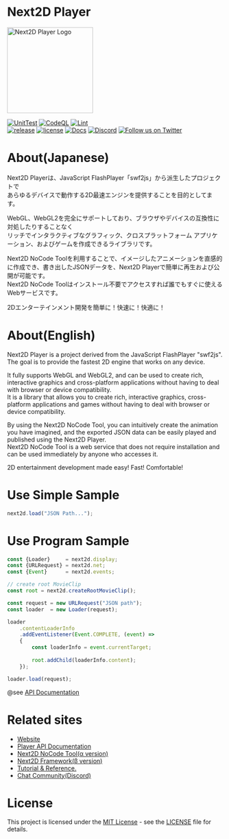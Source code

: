 Next2D Player
=============
<img src="https://next2d.app/assets/img/player/logo.svg" width="200" height="200" alt="Next2D Player Logo">

[![UnitTest](https://github.com/Next2D/Player/actions/workflows/integration.yml/badge.svg?branch=develop)](https://github.com/Next2D/Player/actions/workflows/integration.yml)
[![CodeQL](https://github.com/Next2D/Player/actions/workflows/codeql-analysis.yml/badge.svg?branch=develop)](https://github.com/Next2D/Player/actions/workflows/codeql-analysis.yml)
[![Lint](https://github.com/Next2D/Player/actions/workflows/lint.yml/badge.svg?branch=develop)](https://github.com/Next2D/Player/actions/workflows/lint.yml) \
[![release](https://img.shields.io/github/v/release/Next2D/Player)](https://github.com/Next2D/Player/releases)
[![license](https://img.shields.io/github/license/Next2D/Player)](https://github.com/Next2D/Player/blob/main/LICENSE)
[![Docs](https://img.shields.io/badge/docs-online-blue.svg)](https://next2d.app/docs/player/index.html)
[![Discord](https://img.shields.io/discord/812136803506716713?label=Discord&logo=discord)](https://discord.gg/6c9rv5Uns5)
[![Follow us on Twitter](https://img.shields.io/twitter/follow/Next2D?label=Follow&style=social)](https://twitter.com/intent/user?screen_name=Next2D)

# About(Japanese)
Next2D Playerは、JavaScript FlashPlayer「swf2js」から派生したプロジェクトで  
あらゆるデバイスで動作する2D最速エンジンを提供することを目的としてます。  
  
WebGL、WebGL2を完全にサポートしており、ブラウザやデバイスの互換性に対処したりすることなく  
リッチでインタラクティブなグラフィック、クロスプラットフォーム アプリケーション、およびゲームを作成できるライブラリです。  
  
Next2D NoCode Toolを利用することで、イメージしたアニメーションを直感的に作成でき、書き出したJSONデータを、Next2D Playerで簡単に再生および公開が可能です。  
Next2D NoCode Toolはインストール不要でアクセスすれば誰でもすぐに使えるWebサービスです。  
  
2Dエンターテインメント開発を簡単に！快速に！快適に！  

# About(English)
Next2D Player is a project derived from the JavaScript FlashPlayer "swf2js".  
The goal is to provide the fastest 2D engine that works on any device.  
  
It fully supports WebGL and WebGL2, and can be used to create rich, interactive graphics and cross-platform applications without having to deal with browser or device compatibility.  
It is a library that allows you to create rich, interactive graphics, cross-platform applications and games without having to deal with browser or device compatibility.  

By using the Next2D NoCode Tool, you can intuitively create the animation you have imagined, and the exported JSON data can be easily played and published using the Next2D Player.  
Next2D NoCode Tool is a web service that does not require installation and can be used immediately by anyone who accesses it.  

2D entertainment development made easy! Fast! Comfortable!

# Use Simple Sample
```javascript
next2d.load("JSON Path...");
```

# Use Program Sample
```javascript
const {Loader}     = next2d.display;
const {URLRequest} = next2d.net;
const {Event}      = next2d.events;

// create root MovieClip
const root = next2d.createRootMovieClip();

const request = new URLRequest("JSON path");
const loader  = new Loader(request);

loader
    .contentLoaderInfo
    .addEventListener(Event.COMPLETE, (event) =>
    {
        const loaderInfo = event.currentTarget;
        
        root.addChild(loaderInfo.content);
    });

loader.load(request);

```
@see [API Documentation](https://next2d.app/docs/player)

# Related sites
* [Website](https://next2d.app)
* [Player API Documentation](https://next2d.app/docs/player)
* [Next2D NoCode Tool(α version)](https://tool.next2d.app)
* [Next2D Framework(β version)](https://next2d.app/#framework)
* [Tutorial & Reference.](https://next2d.app/tutorials/player)
* [Chat Community(Discord)](https://discord.gg/6c9rv5Uns5)

# License
This project is licensed under the [MIT License](https://opensource.org/licenses/MIT) - see the [LICENSE](LICENSE) file for details.